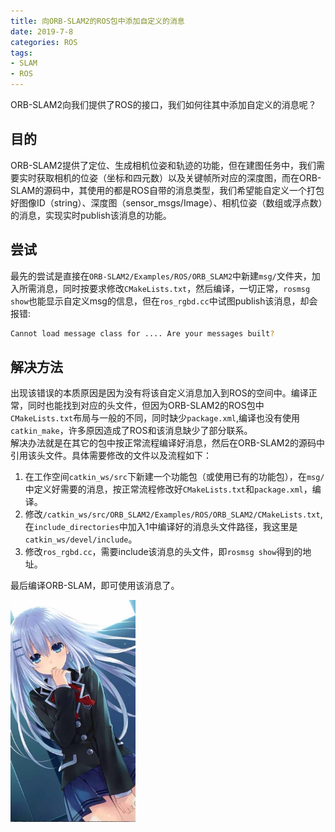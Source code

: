 ```yaml
---
title: 向ORB-SLAM2的ROS包中添加自定义的消息
date: 2019-7-8
categories: ROS
tags:
- SLAM
- ROS
---
```


ORB-SLAM2向我们提供了ROS的接口，我们如何往其中添加自定义的消息呢？

<!-- more -->
## 目的
ORB-SLAM2提供了定位、生成相机位姿和轨迹的功能，但在建图任务中，我们需要实时获取相机的位姿（坐标和四元数）以及关键帧所对应的深度图，而在ORB-SLAM的源码中，其使用的都是ROS自带的消息类型，我们希望能自定义一个打包好图像ID（string）、深度图（sensor_msgs/Image）、相机位姿（数组或浮点数）的消息，实现实时publish该消息的功能。

## 尝试
最先的尝试是直接在`ORB-SLAM2/Examples/ROS/ORB_SLAM2`中新建`msg/`文件夹，加入所需消息，同时按要求修改`CMakeLists.txt`，然后编译，一切正常，`rosmsg show`也能显示自定义msg的信息，但在`ros_rgbd.cc`中试图publish该消息，却会报错:
```bash
Cannot load message class for .... Are your messages built?
```

## 解决方法
出现该错误的本质原因是因为没有将该自定义消息加入到ROS的空间中。编译正常，同时也能找到对应的头文件，但因为ORB-SLAM2的ROS包中`CMakeLists.txt`布局与一般的不同，同时缺少`package.xml`,编译也没有使用`catkin_make`，许多原因造成了ROS和该消息缺少了部分联系。  
解决办法就是在其它的包中按正常流程编译好消息，然后在ORB-SLAM2的源码中引用该头文件。具体需要修改的文件以及流程如下：
1. 在工作空间`catkin_ws/src`下新建一个功能包（或使用已有的功能包），在`msg/`中定义好需要的消息，按正常流程修改好`CMakeLists.txt`和`package.xml`，编译。
2. 修改`/catkin_ws/src/ORB_SLAM2/Examples/ROS/ORB_SLAM2/CMakeLists.txt`,在`include_directories`中加入1中编译好的消息头文件路径，我这里是`catkin_ws/devel/include`。
3. 修改`ros_rgbd.cc`，需要include该消息的头文件，即`rosmsg show`得到的地址。

最后编译ORB-SLAM，即可使用该消息了。

<img src="https://github.com/AleXander-Tsui/AleXander-Tsui.github.io/blob/master/images/avatar.jpeg" width=200>